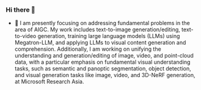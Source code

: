 ### Hi there 👋

<!--
**PkuRainBow/PkuRainBow** is a ✨ _special_ ✨ repository because its `README.md` (this file) appears on your GitHub profile.

Here are some ideas to get you started:


-->

- 🔭 I am presently focusing on addressing fundamental problems in the area of AIGC. My work includes text-to-image generation/editing, text-to-video generation, training large language models (LLMs) using Megatron-LLM, and applying LLMs to visual content generation and comprehension. Additionally, I am working on unifying the understanding and generation/editing of image, video, and point-cloud data, with a particular emphasis on fundamental visual understanding tasks, such as semantic and panoptic segmentation, object detection, and visual generation tasks like image, video, and 3D-NeRF generation, at Microsoft Research Asia.
